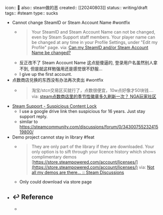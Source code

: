 icon:: 🤮
also:: steam做的恶
created:: [[20240803]]
status:: writing/draft
tags:: #steam 
type:: sucks

- Cannot change SteamID or Steam Account Name #wontfix
  - > Your SteamID and Steam Account Name can not be changed, even by Steam Support staff members. Your player name can be changed at any time in your Profile Settings, under "Edit my Profile" page.
    via: [Can my SteamID and/or Steam Account Name be changed?](https://help.steampowered.com/en/faqs/view/2816-BE67-5B69-0FEC)
  - 反正改不了 Steam Account Name 这点挺傻逼的, 登录用户名虽然别人拿不到, 但是就这样勉强用还是感觉很不舒服...
  - I give up the first account.
- 点数商店兑换的东西没有办法再次卖出 #wontfix
  - > 淘宝/stcn交易区买就行了，点数很便宜，10w点好像才50块钱....
    via: [steam点数商店里的季节性徽章多久刷新一次？ NGA玩家社区](https://ngabbs.com/read.php?tid=29809808&rand=920)
- [Steam Support - Suspicious Content Lock](https://help.steampowered.com/en/wizard/HelpWithSuspiciousContent)
  - I use a google drive link then suspicious for 16 years. Just stay support reply.
  - similar to  https://steamcommunity.com/discussions/forum/0/3430075523241519800/
- Demo project cannot stay in library #feat
  - > They are only part of the library if they are downloaded. Your only option is to sift through your licence history which shows complimentary demos [https://store.steampowered.com/account/licenses/](https://store.steampowered.com/account/licenses/)
    via: [Not all my demos are there... :: Steam Discussions](https://steamcommunity.com/discussions/forum/0/2527030866874125245/)
  - Only could download via store page
- ## ↩ Reference
  -